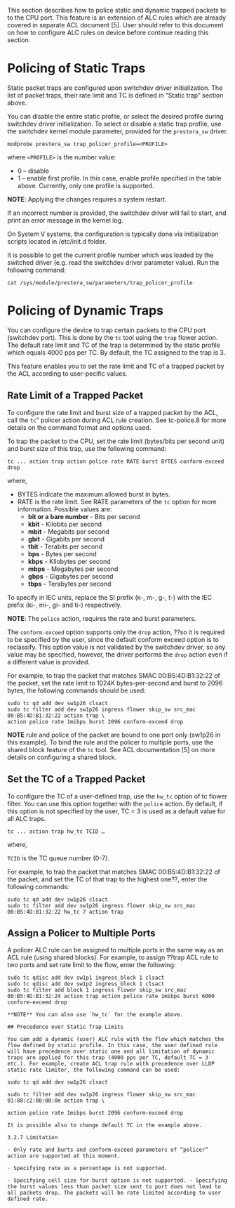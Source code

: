 This section describes how to police static and dynamic trapped packets to to the CPU port. This feature is an extension of ALC rules which are already covered in separate ACL document [5]. User should refer to this document on how to configure ALC rules on device before continue reading this section.

# Policing of Static Traps

Static packet traps are configured upon switchdev driver initialization. The list of packet traps, their rate limit and TC is defined in “Static trap” section above.

You can disable the entire static profile, or select the desired profile during switchdev driver initialization. To select or disable a static trap profile, use the switchdev kernel module parameter, provided for  the `prestera_sw` driver.
```
modprobe prestera_sw trap_policer_profile=<PROFILE>
```
where `<PROFILE>` is the number value:
* 0 – disable
* 1 – enable first profile. In this case, enable profile specified in the table above. Currently, only one profile is supported.

**NOTE**: Applying the changes requires a system restart.

If an incorrect number is provided, the switchdev driver will fail to start, and print an error message in the kernel log.

On System V systems, the configuration is typically done via initialization scripts located in /etc/init.d folder.

It is possible to get the current profile number which was loaded by the switched driver (e.g. read the switchdev driver parameter value). Run the following command:
```
cat /sys/module/prestera_sw/parameters/trap_policer_profile
```
# Policing of Dynamic Traps
You can configure the device to trap certain packets to the CPU port (switchdev port). This is done by the `tc` tool using the `trap` flower action. The default rate limit and TC of the trap is determined by the static profile which equals 4000 pps per TC. By default, the TC assigned to the trap is 3.

This feature enables you to set the rate limit and TC of a trapped packet by the ACL according to user-pecific values.

## Rate Limit of a Trapped Packet
To configure the rate limit and burst size of a trapped packet by the ACL, call the `tc`” policer action  during ACL rule creation. See tc-police.8 for more details on the command format and options used.

To trap the packet to the CPU, set the rate limit (bytes/bits per second unit) and burst size of this trap, use the following command:
```
tc ... action trap action police rate RATE burst BYTES conform-exceed drop
```
where,
* BYTES indicate the maximum allowed burst in bytes.
* RATE is the rate limit. See RATE parameters of the `tc` option for more information. Possible values are:
  * **bit or a bare number** - Bits per second
  * **kbit** - Kilobits per second
  * **mbit** - Megabits per second
  * **gbit** - Gigabits per second
  * **tbit** - Terabits per second
  * **bps** - Bytes per second
  * **kbps** - Kilobytes per second
  * **mbps** - Megabytes per second
  * **gbps** - Gigabytes per second
  * **tbps** - Terabytes per second

To specify in IEC units, replace the SI prefix (k-, m-, g-, t-) with the IEC prefix (ki-, mi-, gi- and ti-) respectively.

**NOTE**: The `police` action, requires the rate and burst parameters.

The `conform-exceed` option supports only the `drop` action, ??so it is required to be specified by the user, since the default conform exceed option is to reclassify. This option value is not validated by the switchdev driver, so any value may be specified, however, the driver performs the `drop` action even if a different value is provided.

For example, to trap the packet that matches SMAC 00:B5:4D:B1:32:22 of the packet, set the rate limit to 1024K bytes-per-second and burst to 2096 bytes, the following commands should be used:
```
sudo tc qd add dev sw1p26 clsact
sudo tc filter add dev sw1p26 ingress flower skip_sw src_mac 00:B5:4D:B1:32:22 action trap \
action police rate 1mibps burst 2096 conform-exceed drop
```
**NOTE** rule and police of the packet are bound to one port only (sw1p26 in this example). To bind the rule and the policer to multiple ports, use the shared block feature of the `tc` tool. See ACL documentation [5] on more details on configuring a shared block.

## Set the TC of a Trapped Packet

To configure the TC of a user-defined trap, use the `hw_tc` option of tc flower filter. You can use this option together with the `police` action. By default, if this option is not specified by the user, TC = 3 is used as a default value for all ALC traps.
```
tc ... action trap hw_tc TCID …
```
where,

`TCID` is the TC queue number (0-7).

For example, to trap the packet that matches SMAC 00:B5:4D:B1:32:22 of the packet, and set the TC of that trap to the highest one??, enter the following commands:
```
sudo tc qd add dev sw1p26 clsact
sudo tc filter add dev sw1p26 ingress flower skip_sw src_mac 00:B5:4D:B1:32:22 hw_tc 7 action trap
```
## Assign a Policer to Multiple Ports

A policer ALC rule can be assigned to multiple ports in the same way as an ACL rule (using shared blocks). For example, to assign ??trap ACL rule to two ports and set rate limit to the flow, enter the following:
```
sudo tc qdisc add dev sw1p1 ingress_block 1 clsact
sudo tc qdisc add dev sw1p2 ingress_block 1 clsact
sudo tc filter add block 1 ingress flower skip_sw src_mac 00:B5:4D:B1:32:24 action trap action police rate 1mibps burst 6000 conform-exceed drop

**NOTE** You can also use `hw_tc` for the example above.

## Precedence over Static Trap Limits

You cam add a dynamic (user) ALC rule with the flow which matches the flow defined by static profile. In this case, the user defined rule will have precedence over static one and all limitation of dynamic traps are applied for this trap (4000 pps per TC, default TC = 3 etc.). For example, create ACL trap rule with precedence over LLDP static rate limiter, the following command can be used:

sudo tc qd add dev sw1p26 clsact

sudo tc filter add dev sw1p26 ingress flower skip_sw src_mac 01:80:c2:00:00:0e action trap \

action police rate 1mibps burst 2096 conform-exceed drop

It is possible also to change default TC in the example above.

3.2.7 Limitation

· Only rate and burts and conform-exceed parameters of “policer” action are supported at this moment.

· Specifying rate as a percentage is not supported.

· Specifying cell size for burst option is not supported. · Specifying the burst values less than packet size sent to port does not lead to all packets drop. The packets will be rate limited according to user defined rate.